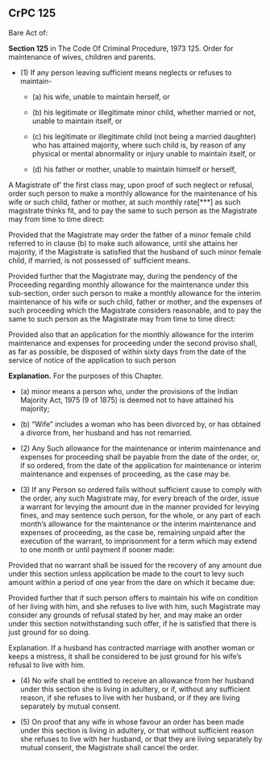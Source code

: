 ## CrPC 125

Bare Act of: 

**Section 125** in The Code Of Criminal Procedure, 1973
125. Order for maintenance of wives, children and parents.

- (1) If any person leaving sufficient means neglects or refuses to maintain-

	- (a) his wife, unable to maintain herself, or

	- (b) his legitimate or illegitimate minor child, whether married or not, unable to maintain itself, or

	- (c) his legitimate or illegitimate child (not being a married daughter) who has attained majority, where such child is, by reason of any physical or mental abnormality or injury unable to maintain itself, or

	- (d) his father or mother, unable to maintain himself or herself,

A Magistrate of’ the first class may, upon proof of such neglect or refusal, order such person to make a monthly allowance for the maintenance of his wife or such child, father or mother, at such monthly rate[***] as such magistrate thinks fit, and to pay the same to such person as the Magistrate may from time to time direct:

Provided that the Magistrate may order the father of a minor female child referred to in clause (b) to make such allowance, until she attains her majority, if the Magistrate is satisfied that the husband of such minor female child, if married, is not possessed of’ sufficient means.

Provided further that the Magistrate may, during the pendency of the Proceeding regarding monthly allowance for the maintenance under this sub-section, order such person to make a monthly allowance for the interim maintenance of his wife or such child, father or mother, and the expenses of such proceeding which the Magistrate considers reasonable, and to pay the same to such person as the Magistrate may from time to time direct:

Provided also that an application for the monthly allowance for the interim maintenance and expenses for proceeding under the second proviso shall, as far as possible, be disposed of within sixty days from the date of the service of notice of the application to such person

**Explanation.** For the purposes of this Chapter.

- (a) minor means a person who, under the provisions of the Indian Majority Act, 1975 (9 of 1875) is deemed not to have attained his majority;
- (b) “Wife” includes a woman who has been divorced by, or has obtained a divorce from, her husband and has not remarried.

- (2) Any Such allowance for the maintenance or interim maintenance and expenses for proceeding shall be payable from the date of the order, or, if so ordered, from the date of the application for maintenance or interim maintenance and expenses of proceeding, as the case may be.

- (3) If any Person so ordered fails without sufficient cause to comply with the order, any such Magistrate may, for every breach of the order, issue a warrant for levying the amount due in the manner provided for levying fines, and may sentence such person, for the whole, or any part of each month’s  allowance for the maintenance or the interim maintenance and expenses of proceeding, as the case be, remaining unpaid after the execution of the warrant, to imprisonment for a term which may extend to one month or until payment if sooner made:

Provided that no warrant shall be issued for the recovery of any amount due under this section unless application be made to the court to levy such amount within a period of one year from the dare on which it became due:

Provided further that if such person offers to maintain his wife on condition of her living with him, and she refuses to live with him, such Magistrate may consider any grounds of refusal stated by her, and may make an order under this section notwithstanding such offer, if he is satisfied that there is just ground for so doing.

Explanation. If a husband has contracted marriage with another woman or keeps a mistress, it shall be considered to be just ground for his wife’s refusal to live with him.

- (4) No wife shall be entitled to receive an allowance from her husband under this section she is living in adultery, or if, without any sufficient reason, if she refuses to live with her husband, or if they are living separately by mutual consent.

- (5) On proof that any wife in whose favour an order has been made under this section is living in adultery, or that without sufficient reason she refuses to live with her husband, or that they are living separately by mutual consent, the Magistrate shall cancel the order.